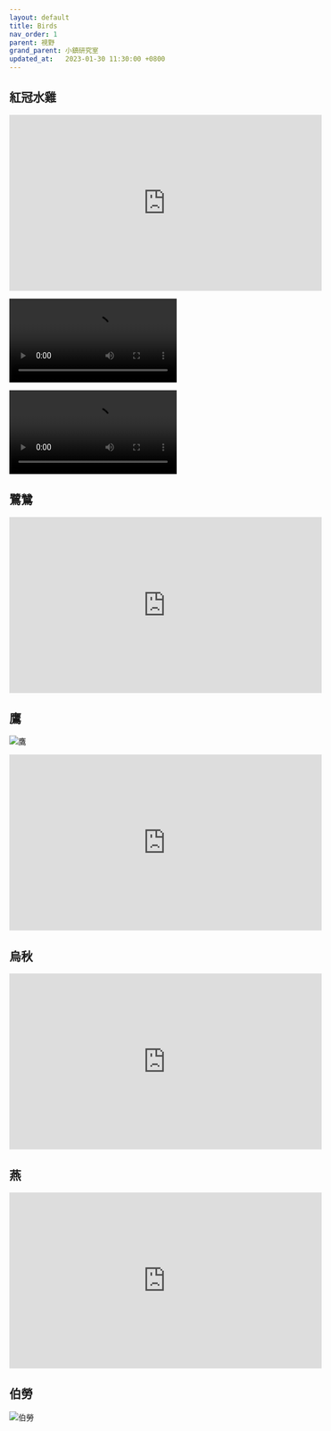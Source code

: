 ```yaml
---
layout: default
title: Birds
nav_order: 1
parent: 視野
grand_parent: 小鎮研究室
updated_at:   2023-01-30 11:30:00 +0800
---
```

## 紅冠水雞

<iframe width="560" height="315" src="https://www.youtube.com/embed/EvfsmyQJ858" title="YouTube video player" frameborder="0" allow="accelerometer; autoplay; clipboard-write; encrypted-media; gyroscope; picture-in-picture; web-share" allowfullscreen></iframe>

![紅冠水雞](./Birds/紅冠水雞2.mov)

![紅冠水雞](./Birds/紅冠水雞2.mov)

## 鷺鷥

<iframe width="560" height="315" src="https://www.youtube.com/embed/gbECEE6ofeY" title="YouTube video player" frameborder="0" allow="accelerometer; autoplay; clipboard-write; encrypted-media; gyroscope; picture-in-picture; web-share" allowfullscreen></iframe>



## 鷹


![鷹](./Birds/鷹.jpeg)

<iframe width="560" height="315" src="https://youtube.com/shorts/q6QdvaE7U8I?feature=share" title="YouTube video player" frameborder="0" allow="accelerometer; autoplay; clipboard-write; encrypted-media; gyroscope; picture-in-picture; web-share" allowfullscreen></iframe>

## 烏秋

<iframe width="560" height="315" src="https://youtube.com/shorts/6vXvP9tj66g?feature=share" title="YouTube video player" frameborder="0" allow="accelerometer; autoplay; clipboard-write; encrypted-media; gyroscope; picture-in-picture; web-share" allowfullscreen></iframe>

## 燕

<iframe width="560" height="315" src="https://youtube.com/shorts/LvHzCb22MIg?feature=share" title="YouTube video player" frameborder="0" allow="accelerometer; autoplay; clipboard-write; encrypted-media; gyroscope; picture-in-picture; web-share" allowfullscreen></iframe>

## 伯勞

![伯勞](./Birds/伯勞.jpeg)
